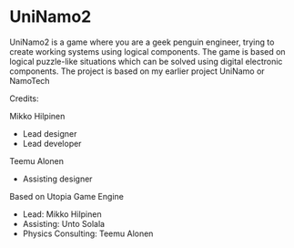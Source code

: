 UniNamo2
========

UniNamo2 is a game where you are a geek penguin engineer, trying to create working systems using logical components. The game is based on logical puzzle-like situations which can be solved using digital electronic components. The project is based on my earlier project UniNamo or NamoTech

Credits:

Mikko Hilpinen
  * Lead designer
  * Lead developer

Teemu Alonen
  * Assisting designer

Based on Utopia Game Engine
  - Lead: Mikko Hilpinen
  - Assisting: Unto Solala
  - Physics Consulting: Teemu Alonen
